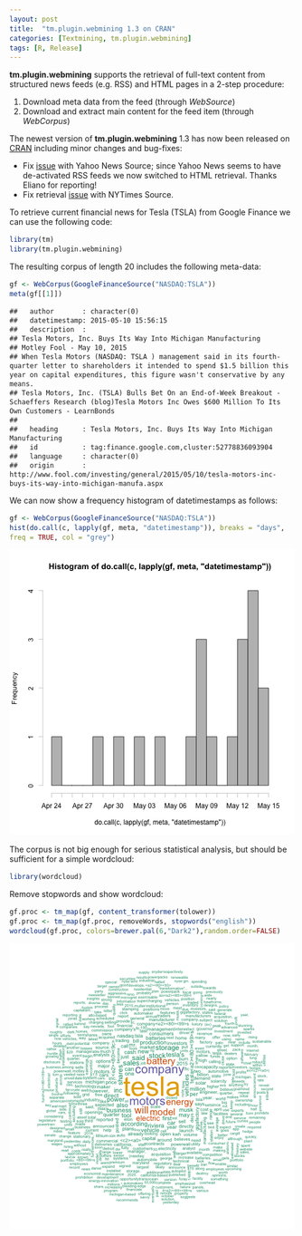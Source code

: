 ```yaml
---
layout: post
title:  "tm.plugin.webmining 1.3 on CRAN"
categories: [Textmining, tm.plugin.webmining]
tags: [R, Release]
---
```


**tm.plugin.webmining** supports the retrieval of full-text content from 
structured news feeds (e.g. RSS) and HTML pages in a 2-step procedure:

1. Download meta data from the feed (through *WebSource*)
2. Download and extract main content for the feed item (through *WebCorpus*)

The newest version of **tm.plugin.webmining** 1.3 has now been 
released on [CRAN](CRAN-tm.plugin.webmining) including minor changes and bug-fixes:

- Fix [issue](#7) with Yahoo 
  News Source; since Yahoo News seems to have de-activated RSS feeds we now switched to 
  HTML retrieval. Thanks Eliano for reporting!
- Fix retrieval [issue](#6) 
  with NYTimes Source.

[CRAN-tm.plugin.webmining]: http://cran.r-project.org/web/packages/tm.plugin.webmining/index.html
[#6]: https://github.com/mannau/tm.plugin.webmining/issues/6
[#7]: https://github.com/mannau/tm.plugin.webmining/issues/7

<!--more-->

To retrieve current financial news for Tesla (TSLA) from Google Finance we can 
use the following code:


```r
library(tm)
library(tm.plugin.webmining)
```

The resulting corpus of length 20 includes the following meta-data:

```r
gf <- WebCorpus(GoogleFinanceSource("NASDAQ:TSLA"))
meta(gf[[1]])
```

```
##   author       : character(0)
##   datetimestamp: 2015-05-10 15:56:15
##   description  : 
## Tesla Motors, Inc. Buys Its Way Into Michigan Manufacturing
## Motley Fool - May 10, 2015 
## When Tesla Motors (NASDAQ: TSLA ) management said in its fourth-quarter letter to shareholders it intended to spend $1.5 billion this year on capital expenditures, this figure wasn't conservative by any means.
## Tesla Motors, Inc. (TSLA) Bulls Bet On an End-of-Week Breakout - Schaeffers Research (blog)Tesla Motors Inc Owes $600 Million To Its Own Customers - LearnBonds
## 
##   heading      : Tesla Motors, Inc. Buys Its Way Into Michigan Manufacturing
##   id           : tag:finance.google.com,cluster:52778836093904
##   language     : character(0)
##   origin       : http://www.fool.com/investing/general/2015/05/10/tesla-motors-inc-buys-its-way-into-michigan-manufa.aspx
```

We can now show a frequency histogram of datetimestamps as follows:

```r
gf <- WebCorpus(GoogleFinanceSource("NASDAQ:TSLA"))
hist(do.call(c, lapply(gf, meta, "datetimestamp")), breaks = "days", 
freq = TRUE, col = "grey")
```

![plot of chunk web-3](/figure/source/2015-05-10-tm_plugin_webmining_1_3/web-3-1.png) 

The corpus is not big enough for serious statistical analysis, but should be 
sufficient for a simple wordcloud:

```r
library(wordcloud)
```

Remove stopwords and show wordcloud:

```r
gf.proc <- tm_map(gf, content_transformer(tolower))
gf.proc <- tm_map(gf.proc, removeWords, stopwords("english"))
wordcloud(gf.proc, colors=brewer.pal(6,"Dark2"),random.order=FALSE)
```

![plot of chunk web-5](/figure/source/2015-05-10-tm_plugin_webmining_1_3/web-5-1.png) 
